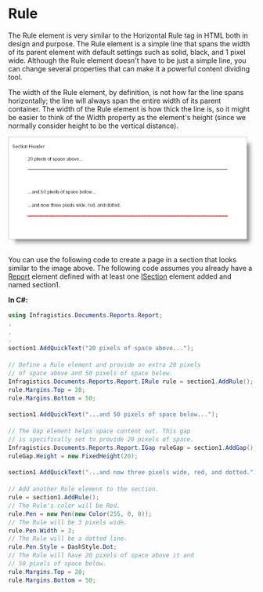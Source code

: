 ﻿<!--
|metadata|
{
    "fileName": "documentengine-rule",
    "controlName": "Infragistics Document Library",
    "tags": ["Layouts","Reporting"]
}
|metadata|
-->

# Rule

The Rule element is very similar to the Horizontal Rule tag in HTML both in design and purpose. The Rule element is a simple line that spans the width of its parent element with default settings such as solid, black, and 1 pixel wide. Although the Rule element doesn't have to be just a simple line, you can change several properties that can make it a powerful content dividing tool.

The width of the Rule element, by definition, is not how far the line spans horizontally; the line will always span the entire width of its parent container. The width of the Rule element is how thick the line is, so it might be easier to think of the Width property as the element's height (since we normally consider height to be the vertical distance).

![Shows a PDF that demonstrates the Rule element, and is the result of the code below.](images/Rule.png)


You can use the following code to create a page in a section that looks similar to the image above. The following code assumes you already have a [Report](Infragistics.Web.Mvc.Documents.Reports~Infragistics.Documents.Reports.Report.Report.html "Link to the Web API Reference Guide to the Report member.") element defined with at least one [ISection](Infragistics.Web.Mvc.Documents.Reports~Infragistics.Documents.Reports.Report.Section.ISection.html "Link to the Web API Reference Guide to the ISection interface.") element added and named section1.

**In C#:**

```csharp
using Infragistics.Documents.Reports.Report;
.
.
.
section1.AddQuickText("20 pixels of space above...");

// Define a Rule element and provide an extra 20 pixels
// of space above and 50 pixels of space below.
Infragistics.Documents.Reports.Report.IRule rule = section1.AddRule();
rule.Margins.Top = 20;
rule.Margins.Bottom = 50;

section1.AddQuickText("...and 50 pixels of space below...");

// The Gap element helps space content out. This gap 
// is specifically set to provide 20 pixels of space.
Infragistics.Documents.Reports.Report.IGap ruleGap = section1.AddGap();
ruleGap.Height = new FixedHeight(20);

section1.AddQuickText("...and now three pixels wide, red, and dotted.");

// Add another Rule element to the section.
rule = section1.AddRule();
// The Rule's color will be Red.
rule.Pen = new Pen(new Color(255, 0, 0));
// The Rule will be 3 pixels wide.
rule.Pen.Width = 3;
// The Rule will be a dotted line.
rule.Pen.Style = DashStyle.Dot;
// The Rule will have 20 pixels of space above it and
// 50 pixels of space below.
rule.Margins.Top = 20;
rule.Margins.Bottom = 50;
```


